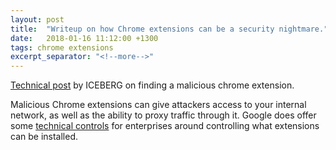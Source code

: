```yaml
---
layout: post
title:  "Writeup on how Chrome extensions can be a security nightmare."
date:   2018-01-16 11:12:00 +1300
tags: chrome extensions
excerpt_separator: "<!--more-->"
---
```


[Technical post](https://www.icebrg.io/blog/malicious-chrome-extensions-enable-criminals-to-impact-over-half-a-million-users-and-global-businesses?) by ICEBERG on finding a malicious chrome extension.

<!--more-->
Malicious Chrome extensions can give attackers access to your internal network, as well as the ability to proxy traffic through it. 
Google does offer some [technical controls](https://support.google.com/chrome/a/answer/7514233?hl=en&ref_topic=7517516) for enterprises around controlling what extensions can be installed.  
